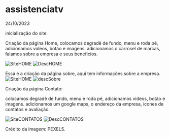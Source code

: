 # assistenciatv
24/10/2023

inicialização do site: 

Criação da página Home, colocamos degradê de fundo, menu e roda pé, adicionamos videos, botão e imagens. 
adicionamos o carrosel de marcas, falamos sobre a empresa e seus beneficios.


![SiteHOME](https://github.com/polianacaroline/assistenciatv/assets/104094484/eb5c4c74-7447-4109-9d21-667d06690f73)
![DescHOME](https://github.com/polianacaroline/assistenciatv/assets/104094484/21724ea5-9451-479f-8219-50f6636f0d60)

Essa é a criação da página sobre, aqui tem informações sobre a empresa.
![SiteHOME](https://github.com/polianacaroline/assistenciatv/assets/104094484/c7e5c353-adea-4ad7-900f-2c6d1f72146e)
![descSobre](https://github.com/polianacaroline/assistenciatv/assets/104094484/083031ac-d7cc-45db-a368-21580ebd7aeb)


Criação da página Contato:

colocamos degradê de fundo, menu e roda pé, adicionamos videos, botão e imagens.
adicionamos um google maps, o endereço da empresa, icones de contatos e avaliação.


![SiteCONTATOS](https://github.com/polianacaroline/assistenciatv/assets/104094484/59f2e3ef-3d6c-4998-b309-9e28380440e2)
![DescCONTATOS](https://github.com/polianacaroline/assistenciatv/assets/104094484/65720a76-c94a-420a-a44b-79f5a85a741d)

Crédito da imagem: PEXELS.
